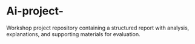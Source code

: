 # Ai-project-
Workshop project repository containing a structured report with analysis, explanations, and supporting materials for evaluation.
